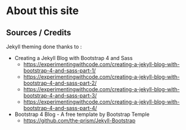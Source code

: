 # About this site

## Sources / Credits

Jekyll theming done thanks to :

- Creating a Jekyll Blog with Bootstrap 4 and Sass
    - <https://experimentingwithcode.com/creating-a-jekyll-blog-with-bootstrap-4-and-sass-part-1/>
    - <https://experimentingwithcode.com/creating-a-jekyll-blog-with-bootstrap-4-and-sass-part-2/>
    - <https://experimentingwithcode.com/creating-a-jekyll-blog-with-bootstrap-4-and-sass-part-3/>
    - <https://experimentingwithcode.com/creating-a-jekyll-blog-with-bootstrap-4-and-sass-part-4/>
- Bootstrap 4 Blog - A free template by Bootstrap Temple
    - <https://github.com/the-prism/Jekyll-Bootstrap> 